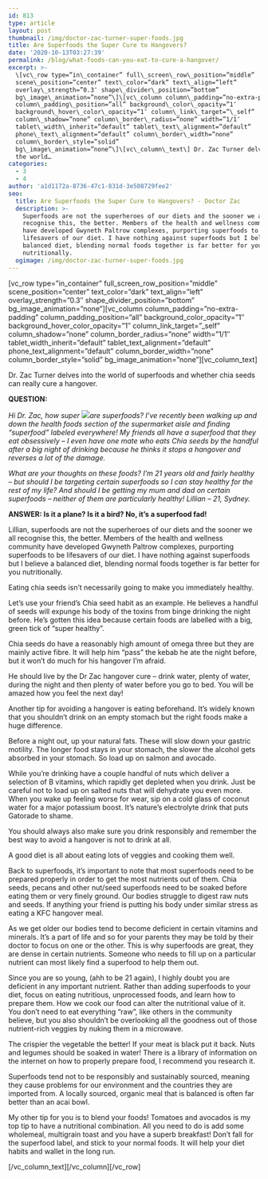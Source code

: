 ```yaml
---
id: 813
type: article
layout: post
thumbnail: /img/doctor-zac-turner-super-foods.jpg
title: Are Superfoods the Super Cure to Hangovers?
date: '2020-10-13T03:27:39'
permalink: /blog/what-foods-can-you-eat-to-cure-a-hangover/
excerpt: >-
  \[vc\_row type=”in\_container” full\_screen\_row\_position=”middle”
  scene\_position=”center” text\_color=”dark” text\_align=”left”
  overlay\_strength=”0.3″ shape\_divider\_position=”bottom”
  bg\_image\_animation=”none”\]\[vc\_column column\_padding=”no-extra-padding”
  column\_padding\_position=”all” background\_color\_opacity=”1″
  background\_hover\_color\_opacity=”1″ column\_link\_target=”\_self”
  column\_shadow=”none” column\_border\_radius=”none” width=”1/1″
  tablet\_width\_inherit=”default” tablet\_text\_alignment=”default”
  phone\_text\_alignment=”default” column\_border\_width=”none”
  column\_border\_style=”solid”
  bg\_image\_animation=”none”\]\[vc\_column\_text\] Dr. Zac Turner delves into
  the world…
categories:
  - 3
  - 4
author: 'a1d1172a-8736-47c1-831d-3e508729fee2'
seo:
  title: Are Superfoods the Super Cure to Hangovers? - Doctor Zac
  description: >-
    Superfoods are not the superheroes of our diets and the sooner we all
    recognise this, the better. Members of the health and wellness community
    have developed Gwyneth Paltrow complexes, purporting superfoods to be
    lifesavers of our diet. I have nothing against superfoods but I believe a
    balanced diet, blending normal foods together is far better for you
    nutritionally.
  ogimage: /img/doctor-zac-turner-super-foods.jpg
---
```


\[vc_row type=”in_container” full_screen_row_position=”middle” scene_position=”center” text_color=”dark” text_align=”left” overlay_strength=”0.3″ shape_divider_position=”bottom” bg_image_animation=”none”\]\[vc_column column_padding=”no-extra-padding” column_padding_position=”all” background_color_opacity=”1″ background_hover_color_opacity=”1″ column_link_target=”\_self” column_shadow=”none” column_border_radius=”none” width=”1/1″ tablet_width_inherit=”default” tablet_text_alignment=”default” phone_text_alignment=”default” column_border_width=”none” column_border_style=”solid” bg_image_animation=”none”\]\[vc_column_text\]

Dr. Zac Turner delves into the world of superfoods and whether chia seeds can really cure a hangover.

**QUESTION:**

_Hi Dr. Zac, how super ![](https://doctorzac.com/wp-content/uploads/2020/10/Doctor-Zac-Turner-Super-Foods--300x200.jpg)are superfoods? I’ve recently been walking up and down the health foods section of the supermarket aisle and finding “superfood” labeled everywhere! My friends all have a superfood that they eat obsessively – I even have one mate who eats Chia seeds by the handful after a big night of drinking because he thinks it stops a hangover and reverses a lot of the damage._

_What are your thoughts on these foods? I’m 21 years old and fairly healthy – but should I be targeting certain superfoods so I can stay healthy for the rest of my life? And should I be getting my mum and dad on certain superfoods – neither of them are particularly healthy! Lillian – 21, Sydney._

**ANSWER: Is it a plane? Is it a bird? No, it’s a superfood fad!**

Lillian, superfoods are not the superheroes of our diets and the sooner we all recognise this, the better. Members of the health and wellness community have developed Gwyneth Paltrow complexes, purporting superfoods to be lifesavers of our diet. I have nothing against superfoods but I believe a balanced diet, blending normal foods together is far better for you nutritionally.

Eating chia seeds isn’t necessarily going to make you immediately healthy.

Let’s use your friend’s Chia seed habit as an example. He believes a handful of seeds will expunge his body of the toxins from binge drinking the night before. He’s gotten this idea because certain foods are labelled with a big, green tick of “super healthy”.

Chia seeds do have a reasonably high amount of omega three but they are mainly active fibre. It will help him “pass” the kebab he ate the night before, but it won’t do much for his hangover I’m afraid.

He should live by the Dr Zac hangover cure – drink water, plenty of water, during the night and then plenty of water before you go to bed. You will be amazed how you feel the next day!

Another tip for avoiding a hangover is eating beforehand. It’s widely known that you shouldn’t drink on an empty stomach but the right foods make a huge difference.

Before a night out, up your natural fats. These will slow down your gastric motility. The longer food stays in your stomach, the slower the alcohol gets absorbed in your stomach. So load up on salmon and avocado.

While you’re drinking have a couple handful of nuts which deliver a selection of B vitamins, which rapidly get depleted when you drink. Just be careful not to load up on salted nuts that will dehydrate you even more. When you wake up feeling worse for wear, sip on a cold glass of coconut water for a major potassium boost. It’s nature’s electrolyte drink that puts Gatorade to shame.

You should always also make sure you drink responsibly and remember the best way to avoid a hangover is not to drink at all.

A good diet is all about eating lots of veggies and cooking them well.

Back to superfoods, it’s important to note that most superfoods need to be prepared properly in order to get the most nutrients out of them. Chia seeds, pecans and other nut/seed superfoods need to be soaked before eating them or very finely ground. Our bodies struggle to digest raw nuts and seeds. If anything your friend is putting his body under similar stress as eating a KFC hangover meal.

As we get older our bodies tend to become deficient in certain vitamins and minerals. It’s a part of life and so for your parents they may be told by their doctor to focus on one or the other. This is why superfoods are great, they are dense in certain nutrients. Someone who needs to fill up on a particular nutrient can most likely find a superfood to help them out.

Since you are so young, (ahh to be 21 again), I highly doubt you are deficient in any important nutrient. Rather than adding superfoods to your diet, focus on eating nutritious, unprocessed foods, and learn how to prepare them. How we cook our food can alter the nutritional value of it. You don’t need to eat everything “raw”, like others in the community believe, but you also shouldn’t be overlooking all the goodness out of those nutrient-rich veggies by nuking them in a microwave.

The crispier the vegetable the better! If your meat is black put it back. Nuts and legumes should be soaked in water! There is a library of information on the internet on how to properly prepare food, I recommend you research it.

Superfoods tend not to be responsibly and sustainably sourced, meaning they cause problems for our environment and the countries they are imported from. A locally sourced, organic meal that is balanced is often far better than an acai bowl.

My other tip for you is to blend your foods! Tomatoes and avocados is my top tip to have a nutritional combination. All you need to do is add some wholemeal, multigrain toast and you have a superb breakfast! Don’t fall for the superfood label, and stick to your normal foods. It will help your diet habits and wallet in the long run.

\[/vc_column_text\]\[/vc_column\]\[/vc_row\]
